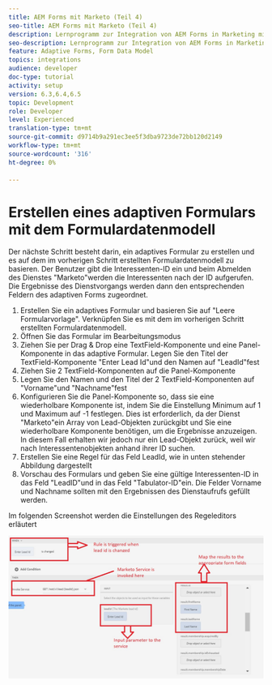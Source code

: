 ```yaml
---
title: AEM Forms mit Marketo (Teil 4)
seo-title: AEM Forms mit Marketo (Teil 4)
description: Lernprogramm zur Integration von AEM Forms in Marketing mit dem AEM Forms-Formulardatenmodell.
seo-description: Lernprogramm zur Integration von AEM Forms in Marketing mit dem AEM Forms-Formulardatenmodell.
feature: Adaptive Forms, Form Data Model
topics: integrations
audience: developer
doc-type: tutorial
activity: setup
version: 6.3,6.4,6.5
topic: Development
role: Developer
level: Experienced
translation-type: tm+mt
source-git-commit: d9714b9a291ec3ee5f3dba9723de72bb120d2149
workflow-type: tm+mt
source-wordcount: '316'
ht-degree: 0%

---
```



# Erstellen eines adaptiven Formulars mit dem Formulardatenmodell

Der nächste Schritt besteht darin, ein adaptives Formular zu erstellen und es auf dem im vorherigen Schritt erstellten Formulardatenmodell zu basieren.
Der Benutzer gibt die Interessenten-ID ein und beim Abmelden des Dienstes &quot;Marketo&quot;werden die Interessenten nach der ID aufgerufen. Die Ergebnisse des Dienstvorgangs werden dann den entsprechenden Feldern des adaptiven Forms zugeordnet.

1. Erstellen Sie ein adaptives Formular und basieren Sie auf &quot;Leere Formularvorlage&quot;. Verknüpfen Sie es mit dem im vorherigen Schritt erstellten Formulardatenmodell.
1. Öffnen Sie das Formular im Bearbeitungsmodus
1. Ziehen Sie per Drag &amp; Drop eine TextField-Komponente und eine Panel-Komponente in das adaptive Formular. Legen Sie den Titel der TextField-Komponente &quot;Enter Lead Id&quot;und den Namen auf &quot;LeadId&quot;fest
1. Ziehen Sie 2 TextField-Komponenten auf die Panel-Komponente
1. Legen Sie den Namen und den Titel der 2 TextField-Komponenten auf &quot;Vorname&quot;und &quot;Nachname&quot;fest
1. Konfigurieren Sie die Panel-Komponente so, dass sie eine wiederholbare Komponente ist, indem Sie die Einstellung Minimum auf 1 und Maximum auf -1 festlegen. Dies ist erforderlich, da der Dienst &quot;Marketo&quot;ein Array von Lead-Objekten zurückgibt und Sie eine wiederholbare Komponente benötigen, um die Ergebnisse anzuzeigen. In diesem Fall erhalten wir jedoch nur ein Lead-Objekt zurück, weil wir nach Interessentenobjekten anhand ihrer ID suchen.
1. Erstellen Sie eine Regel für das Feld LeadId, wie in unten stehender Abbildung dargestellt
1. Vorschau des Formulars und geben Sie eine gültige Interessenten-ID in das Feld &quot;LeadID&quot;und in das Feld &quot;Tabulator-ID&quot;ein. Die Felder Vorname und Nachname sollten mit den Ergebnissen des Dienstaufrufs gefüllt werden.

Im folgenden Screenshot werden die Einstellungen des Regeleditors erläutert

![eleditor](assets/ruleeditor.jfif)
